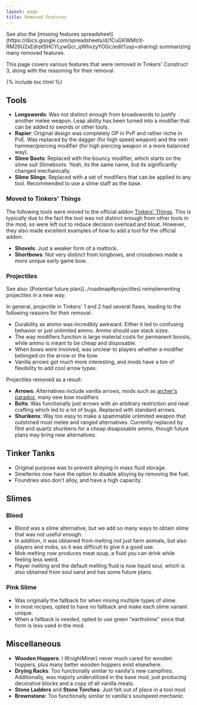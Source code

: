```yaml
---
layout: page
title: Removed Features
---
```

<div class="hatnote" markdown=1>
See also the [missing features spreadsheet](https://docs.google.com/spreadsheets/d/1CuGKWMtrX-RM26U2xEdrpt5HCYLywQcr_qWhvzyYOGc/edit?usp=sharing) summarizing many removed features.
</div>

This page covers various features that were removed in Tinkers' Construct 3, along with the reasoning for their removal.

{% include toc.html %}

## Tools

* **Longswords**: Was not distinct enough from broadswords to justify another melee weapon. Leap ability has been turned into a modifier that can be added to swords or other tools.
* **Rapier**: Original design was completely OP in PvP and rather niche in PvE. Was replaced by the dagger (for high speed weapon) and the vein hammer/piercing modifier (for high piercing weapon in a more balanced way).
* **Slime Boots**: Replaced with the bouncy modifier, which starts on the slime suit Slimeboots. Yeah, its the same name, but its significantly changed mechanically.
* **Slime Slings**: Replaced with a set of modifiers that can be applied to any tool. Recommended to use a slime staff as the base.

### Moved to Tinkers' Things

The following tools were moved to the official addon [Tinkers' Things](/projects/#tinkers-things). This is typically due to the fact the tool was not distinct enough from other tools in the mod, so were left out to reduce decision overload and bloat. However, they also made excellent examples of how to add a tool for the official addon.

* **Shovels**: Just a weaker form of a mattock.
* **Shortbows**: Not very distinct from longbows, and crossbows made a more unique early game bow.

### Projectiles

<div class="hatnote" markdown=1>
See also: [Potential future plan](../roadmap#projectiles) reimplementing projectiles in a new way.
</div>

In general, projectile in Tinkers' 1 and 2 had several flaws, leading to the following reasons for their removal:

* Durability as ammo was incredibly awkward. Either it led to confusing behavior or just unlimited ammo. Ammo should use stack sizes.
* The way modifiers function is large material costs for permanent boosts, while ammo is meant to be cheap and disposable.
* When bows were involved, was unclear to players whether a modifier belonged on the arrow or the bow.
* Vanilla arrows got much more interesting, and mods have a ton of flexibility to add cool arrow types.

Projectiles removed as a result:

* **Arrows**: Alternatives include vanilla arrows, mods such as [archer's paradox](https://www.curseforge.com/minecraft/mc-mods/archers-paradox), many new bow modifiers
* **Bolts**: Was functionally just arrows with an arbitrary restriction and neat crafting which led to a lot of bugs. Replaced with standard arrows.
* **Shurikens**: Way too easy to make a spammable unlimited weapon that outshined most melee and ranged alternatives. Currently replaced by flint and quartz shurikens for a cheap disaposable ammo, though future plans may bring new alternatives.

## Tinker Tanks

* Original purpose was to prevent alloying in mass fluid storage.
* Smelteries now have the option to disable alloying by removing the fuel.
* Foundries also don't alloy, and have a high capacity.

## Slimes

### Blood

* Blood was a slime alternative, but we add so many ways to obtain slime that was not useful enough.
* In addition, it was obtained from melting not just farm animals, but also players and mobs, so it was difficult to give it a good use.
* Mob melting now produces meat soup, a fluid you can drink while feeling less weird.
* Player melting and the default melting fluid is now liquid soul, which is also obtained from soul sand and has some future plans.

### Pink Slime

* Was originally the fallback for when mixing multiple types of slime.
* In most recipes, opted to have no fallback and make each slime variant unique.
* When a fallback is needed, opted to use green "earthslime" since that form is less used in the mod.

## Miscellaneous

* **Wooden Hoppers**: I (KnightMiner) never much cared for wooden hoppers, plus many better wooden hoppers exist elsewhere.
* **Drying Racks**: Too functionally similar to vanilla's new campfires. Additionally, was majorly underutilized in the base mod, just producing decorative blocks and a copy of all vanilla meats.
* **Stone Ladders** and **Stone Torches**: Just felt out of place in a tool mod.
* **Brownstone**: Too functionally similar to vanilla's soulspeed mechanic.